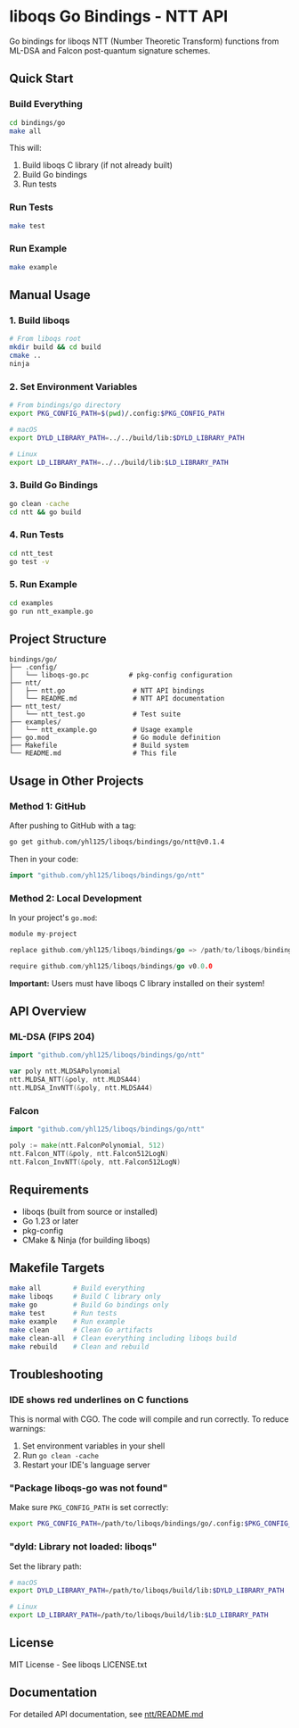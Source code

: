 # liboqs Go Bindings - NTT API

Go bindings for liboqs NTT (Number Theoretic Transform) functions from ML-DSA and Falcon post-quantum signature schemes.

## Quick Start

### Build Everything

```bash
cd bindings/go
make all
```

This will:
1. Build liboqs C library (if not already built)
2. Build Go bindings
3. Run tests

### Run Tests

```bash
make test
```

### Run Example

```bash
make example
```

## Manual Usage

### 1. Build liboqs

```bash
# From liboqs root
mkdir build && cd build
cmake ..
ninja
```

### 2. Set Environment Variables

```bash
# From bindings/go directory
export PKG_CONFIG_PATH=$(pwd)/.config:$PKG_CONFIG_PATH

# macOS
export DYLD_LIBRARY_PATH=../../build/lib:$DYLD_LIBRARY_PATH

# Linux
export LD_LIBRARY_PATH=../../build/lib:$LD_LIBRARY_PATH
```

### 3. Build Go Bindings

```bash
go clean -cache
cd ntt && go build
```

### 4. Run Tests

```bash
cd ntt_test
go test -v
```

### 5. Run Example

```bash
cd examples
go run ntt_example.go
```

## Project Structure

```
bindings/go/
├── .config/
│   └── liboqs-go.pc          # pkg-config configuration
├── ntt/
│   ├── ntt.go                 # NTT API bindings
│   └── README.md              # NTT API documentation
├── ntt_test/
│   └── ntt_test.go            # Test suite
├── examples/
│   └── ntt_example.go         # Usage example
├── go.mod                     # Go module definition
├── Makefile                   # Build system
└── README.md                  # This file
```

## Usage in Other Projects

### Method 1: GitHub

After pushing to GitHub with a tag:

```bash
go get github.com/yhl125/liboqs/bindings/go/ntt@v0.1.4
```

Then in your code:

```go
import "github.com/yhl125/liboqs/bindings/go/ntt"
```

### Method 2: Local Development

In your project's `go.mod`:

```go
module my-project

replace github.com/yhl125/liboqs/bindings/go => /path/to/liboqs/bindings/go

require github.com/yhl125/liboqs/bindings/go v0.0.0
```

**Important:** Users must have liboqs C library installed on their system!

## API Overview

### ML-DSA (FIPS 204)

```go
import "github.com/yhl125/liboqs/bindings/go/ntt"

var poly ntt.MLDSAPolynomial
ntt.MLDSA_NTT(&poly, ntt.MLDSA44)
ntt.MLDSA_InvNTT(&poly, ntt.MLDSA44)
```

### Falcon

```go
import "github.com/yhl125/liboqs/bindings/go/ntt"

poly := make(ntt.FalconPolynomial, 512)
ntt.Falcon_NTT(&poly, ntt.Falcon512LogN)
ntt.Falcon_InvNTT(&poly, ntt.Falcon512LogN)
```

## Requirements

- liboqs (built from source or installed)
- Go 1.23 or later
- pkg-config
- CMake & Ninja (for building liboqs)

## Makefile Targets

```bash
make all        # Build everything
make liboqs     # Build C library only
make go         # Build Go bindings only
make test       # Run tests
make example    # Run example
make clean      # Clean Go artifacts
make clean-all  # Clean everything including liboqs build
make rebuild    # Clean and rebuild
```

## Troubleshooting

### IDE shows red underlines on C functions

This is normal with CGO. The code will compile and run correctly. To reduce warnings:

1. Set environment variables in your shell
2. Run `go clean -cache`
3. Restart your IDE's language server

### "Package liboqs-go was not found"

Make sure `PKG_CONFIG_PATH` is set correctly:

```bash
export PKG_CONFIG_PATH=/path/to/liboqs/bindings/go/.config:$PKG_CONFIG_PATH
```

### "dyld: Library not loaded: liboqs"

Set the library path:

```bash
# macOS
export DYLD_LIBRARY_PATH=/path/to/liboqs/build/lib:$DYLD_LIBRARY_PATH

# Linux
export LD_LIBRARY_PATH=/path/to/liboqs/build/lib:$LD_LIBRARY_PATH
```

## License

MIT License - See liboqs LICENSE.txt

## Documentation

For detailed API documentation, see [ntt/README.md](ntt/README.md)
